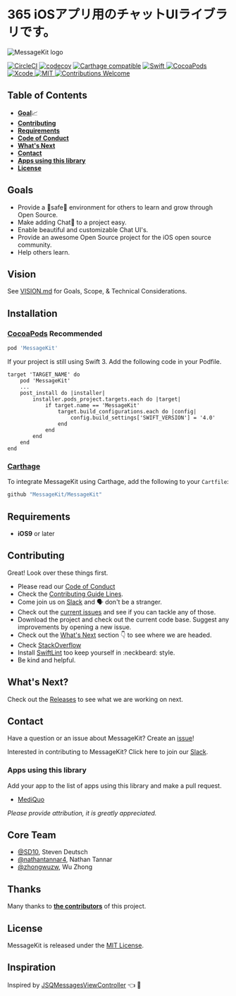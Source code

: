 # 365 iOSアプリ用のチャットUIライブラリです。

<p>
  <img src="https://raw.githubusercontent.com/MessageKit/MessageKit/master/Assets/mklogo.png" title="MessageKit logo">
</p>

[![CircleCI](https://circleci.com/gh/MessageKit/MessageKit.svg?style=svg)](https://circleci.com/gh/MessageKit/MessageKit)
[![codecov](https://codecov.io/gh/MessageKit/MessageKit/branch/master/graph/badge.svg)](https://codecov.io/gh/MessageKit/MessageKit)
[![Carthage compatible](https://img.shields.io/badge/Carthage-compatible-4BC51D.svg?style=flat)](https://github.com/Carthage/Carthage)
<a href="https://swift.org">
 <img src="https://img.shields.io/badge/Swift-4-orange.svg"
      alt="Swift" />
</a>
<a href="https://cocoapods.org/">
  <img src="https://cocoapod-badges.herokuapp.com/v/MessageKit/badge.png"
      alt="CocoaPods">
</a>
<a href="https://developer.apple.com/xcode">
  <img src="https://img.shields.io/badge/Xcode-9-blue.svg"
      alt="Xcode">
</a>
<a href="https://opensource.org/licenses/MIT">
  <img src="https://img.shields.io/badge/License-MIT-red.svg"
      alt="MIT">
</a>
<a href="https://github.com/MessageKit/MessageKit/issues">
   <img src="https://img.shields.io/badge/contributions-welcome-brightgreen.svg?style=flat"
        alt="Contributions Welcome">
</a>

## Table of Contents

* [**Goal**](#goals)📈
* [**Contributing**](#contributing)
* [**Requirements**](#requirements)
* [**Code of Conduct**](https://github.com/MessageKit/MessageKit/blob/master/Code_of_Conduct.md)
* [**What's Next**](#whats-next)
* [**Contact**](#contact)
* [**Apps using this library**](#apps-using-this-library)
* [**License**](#license)


## Goals

- Provide a :rotating_light:safe:rotating_light: environment for others to learn and grow through Open Source.
- Make adding Chat:speech_balloon: to a project easy.
- Enable beautiful and customizable Chat UI's.
- Provide an awesome Open Source project for the iOS open source community.
- Help others learn.

## Vision
See [VISION.md](https://github.com/MessageKit/MessageKit/blob/master/VISION.md) for Goals, Scope, & Technical Considerations.


## Installation
### [CocoaPods](https://cocoapods.org/) **Recommended**
````ruby
pod 'MessageKit'
````

If your project is still using Swift 3. Add the following code in your Podfile.

````
target 'TARGET_NAME' do
    pod 'MessageKit'
    ...
    post_install do |installer|
        installer.pods_project.targets.each do |target|
            if target.name == 'MessageKit'
                target.build_configurations.each do |config|
                    config.build_settings['SWIFT_VERSION'] = '4.0'
                end
            end
        end
    end
end
````

### [Carthage](https://github.com/Carthage/Carthage)

To integrate MessageKit using Carthage, add the following to your `Cartfile`:

````ruby
github "MessageKit/MessageKit"
````

## Requirements

- **iOS9** or later


## Contributing

Great! Look over these things first.
- Please read our [Code of Conduct](https://github.com/MessageKit/MessageKit/blob/master/Code_of_Conduct.md)
- Check the [Contributing Guide Lines](https://github.com/MessageKit/MessageKit/blob/master/CONTRIBUTING.md).
- Come join us on [Slack](https://join.slack.com/t/messagekit/shared_invite/MjI4NzIzNzMyMzU0LTE1MDMwODIzMDUtYzllYzIyNTU4MA) and 🗣 don't be a stranger.
- Check out the [current issues](https://github.com/MessageKit/MessageKit/issues) and see if you can tackle any of those.
- Download the project and check out the current code base. Suggest any improvements by opening a new issue.
- Check out the [What's Next](#whats-next) section :point_down: to see where we are headed.
- Check [StackOverflow](https://stackoverflow.com/questions/tagged/messagekit)
- Install [SwiftLint](https://github.com/realm/SwiftLint) too keep yourself in :neckbeard: style.
- Be kind and helpful.  


## What's Next?

Check out the [Releases](https://github.com/MessageKit/MessageKit/releases) to see what we are working on next.

## Contact

Have a question or an issue about MessageKit? Create an [issue](https://github.com/MessageKit/MessageKit/issues/new)!

Interested in contributing to MessageKit? Click here to join our [Slack](https://join.slack.com/t/messagekit/shared_invite/MjI4NzIzNzMyMzU0LTE1MDMwODIzMDUtYzllYzIyNTU4MA).

### Apps using this library

Add your app to the list of apps using this library and make a pull request.

- [MediQuo](https://www.mediquo.com)

*Please provide attribution, it is greatly appreciated.*

## Core Team

- [@SD10](https://github.com/sd10), Steven Deutsch
- [@nathantannar4](https://github.com/nathantannar4), Nathan Tannar
- [@zhongwuzw](https://github.com/zhongwuzw), Wu Zhong

## Thanks

Many thanks to [**the contributors**](https://github.com/MessageKit/MessageKit/graphs/contributors) of this project.

## License
MessageKit is released under the [MIT License](https://github.com/MessageKit/MessageKit/blob/master/LICENSE.md).

## Inspiration
Inspired by [JSQMessagesViewController](https://github.com/jessesquires/JSQMessagesViewController) :point_left: :100:

